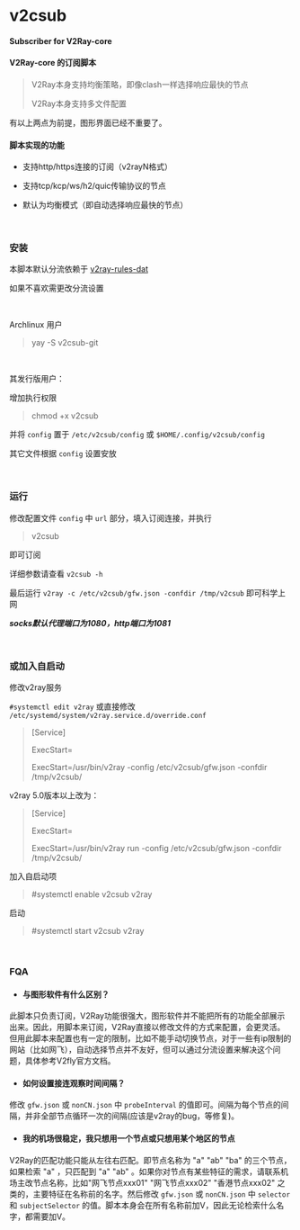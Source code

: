 # v2csub
#### Subscriber for V2Ray-core
#### V2Ray-core 的订阅脚本

> V2Ray本身支持均衡策略，即像clash一样选择响应最快的节点
> 
> V2Ray本身支持多文件配置

有以上两点为前提，图形界面已经不重要了。

#### 脚本实现的功能
* 支持http/https连接的订阅（v2rayN格式）
 
* 支持tcp/kcp/ws/h2/quic传输协议的节点
 
* 默认为均衡模式（即自动选择响应最快的节点）

<br/> 

### 安装

本脚本默认分流依赖于 [v2ray-rules-dat](https://github.com/Loyalsoldier/v2ray-rules-dat)

如果不喜欢需更改分流设置

<br/> 

Archlinux 用户

> yay -S v2csub-git

<br/> 

其发行版用户：

增加执行权限

> chmod +x v2csub

并将 `config` 置于 `/etc/v2csub/config` 或 `$HOME/.config/v2csub/config`

其它文件根据 `config` 设置安放


<br/> 

### 运行

修改配置文件 `config` 中 `url` 部分，填入订阅连接，并执行

> v2csub

即可订阅

详细参数请查看 `v2csub -h`

最后运行 `v2ray -c /etc/v2csub/gfw.json -confdir /tmp/v2csub` 即可科学上网


***socks默认代理端口为1080，http端口为1081***

<br/> 

### 或加入自启动 

修改v2ray服务 

`#systemctl edit v2ray`  或直接修改 `/etc/systemd/system/v2ray.service.d/override.conf`

> [Service]
> 
> ExecStart=
> 
> ExecStart=/usr/bin/v2ray -config /etc/v2csub/gfw.json -confdir /tmp/v2csub/

v2ray 5.0版本以上改为：

> [Service]
> 
> ExecStart=
> 
> ExecStart=/usr/bin/v2ray run -config /etc/v2csub/gfw.json -confdir /tmp/v2csub/

加入自启动项

> #systemctl enable v2csub v2ray

启动

> #systemctl start v2csub v2ray


<br/> 


### FQA

* #### 与图形软件有什么区别？

此脚本只负责订阅，V2Ray功能很强大，图形软件并不能把所有的功能全部展示出来。因此，用脚本来订阅，V2Ray直接以修改文件的方式来配置，会更灵活。但用此脚本来配置也有一定的限制，比如不能手动切换节点，对于一些有ip限制的网站（比如网飞），自动选择节点并不友好，但可以通过分流设置来解决这个问题，具体参考V2fly官方文档。
 
* #### 如何设置接连观察时间间隔？

修改 `gfw.json` 或 `nonCN.json` 中 `probeInterval` 的值即可。间隔为每个节点的间隔，并非全部节点循环一次的间隔(应该是v2ray的bug，等修复)。

* #### 我的机场很稳定，我只想用一个节点或只想用某个地区的节点

V2Ray的匹配功能只能从左往右匹配。即节点名称为 "a" "ab" "ba" 的三个节点，如果检索 "a" ，只匹配到 "a" "ab" 。如果你对节点有某些特征的需求，请联系机场主改节点名称，比如"网飞节点xxx01"  "网飞节点xxx02" "香港节点xxx02" 之类的，主要特征在名称前的名字。然后修改 `gfw.json` 或 `nonCN.json` 中 `selector` 和 `subjectSelector` 的值。脚本本身会在所有名称前加V，因此无论检索什么名字，都需要加V。
